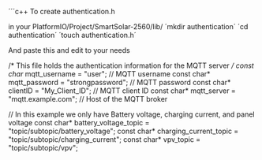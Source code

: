 
´´´c++
To create authentication.h

in your PlatformIO/Project/SmartSolar-2560/lib/
´mkdir authentication´
´cd authentication´
´touch authentication.h´

And paste this and edit to your needs

/*
    This file holds the authentication information for the MQTT server
*/
const char* mqtt_username = "user"; // MQTT username
const char* mqtt_password = "strongpassword"; // MQTT password
const char* clientID = "My_Client_ID"; // MQTT client ID
const char* mqtt_server = "mqtt.example.com";  // Host of the MQTT broker

// In this example we only have Battery voltage, charging current, and panel voltage
const char* battery_voltage_topic = "topic/subtopic/battery_voltage";
const char* charging_current_topic = "topic/subtopic/charging_current";
const char* vpv_topic = "topic/subtopic/vpv";
